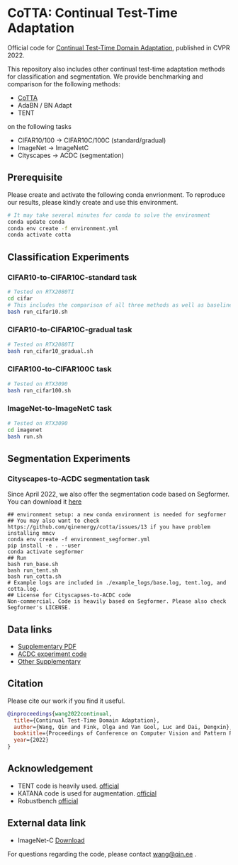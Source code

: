 # CoTTA: Continual Test-Time Adaptation
Official code for [Continual Test-Time Domain Adaptation](https://arxiv.org/abs/2203.13591), published in CVPR 2022.

This repository also includes other continual test-time adaptation methods for classification and segmentation.
We provide benchmarking and comparison for the following methods:
+ [CoTTA](https://arxiv.org/abs/2203.13591) 
+ AdaBN / BN Adapt
+ TENT
  
on the following tasks
+ CIFAR10/100 -> CIFAR10C/100C (standard/gradual)
+ ImageNet -> ImageNetC
+ Cityscapes -> ACDC (segmentation)

## Prerequisite
Please create and activate the following conda envrionment. To reproduce our results, please kindly create and use this environment.
```bash
# It may take several minutes for conda to solve the environment
conda update conda
conda env create -f environment.yml
conda activate cotta 
```

## Classification Experiments
### CIFAR10-to-CIFAR10C-standard task
```bash
# Tested on RTX2080TI
cd cifar
# This includes the comparison of all three methods as well as baseline
bash run_cifar10.sh 
```
### CIFAR10-to-CIFAR10C-gradual task
```bash
# Tested on RTX2080TI
bash run_cifar10_gradual.sh
```
### CIFAR100-to-CIFAR100C task
```bash
# Tested on RTX3090
bash run_cifar100.sh
```

### ImageNet-to-ImageNetC task 
```bash
# Tested on RTX3090
cd imagenet
bash run.sh
```

## Segmentation Experiments
### Cityscapes-to-ACDC segmentation task
Since April 2022, we also offer the segmentation code based on Segformer.
You can download it [here](https://github.com/qinenergy/cotta/issues/6)
```
## environment setup: a new conda environment is needed for segformer
## You may also want to check https://github.com/qinenergy/cotta/issues/13 if you have problem installing mmcv
conda env create -f environment_segformer.yml
pip install -e . --user
conda activate segformer
## Run
bash run_base.sh
bash run_tent.sh
bash run_cotta.sh
# Example logs are included in ./example_logs/base.log, tent.log, and cotta.log.
## License for Cityscapses-to-ACDC code
Non-commercial. Code is heavily based on Segformer. Please also check Segformer's LICENSE.
```

## Data links
+ [Supplementary PDF](https://1drv.ms/b/s!At2KHTLZCWRegpAOqP-8BCBQze68wg?e=wiyaAl)
+ [ACDC experiment code](https://1drv.ms/u/s!At2KHTLZCWRegpAcvrh9SA34gMpzNQ?e=TSiKs6)
+ [Other Supplementary](https://1drv.ms/f/s!At2KHTLZCWRegpAKdcRuOGE1S9ZGLg?e=iJcR9L)
  
## Citation
Please cite our work if you find it useful.
```bibtex
@inproceedings{wang2022continual,
  title={Continual Test-Time Domain Adaptation},
  author={Wang, Qin and Fink, Olga and Van Gool, Luc and Dai, Dengxin},
  booktitle={Proceedings of Conference on Computer Vision and Pattern Recognition},
  year={2022}
}
```

## Acknowledgement 
+ TENT code is heavily used. [official](https://github.com/DequanWang/tent) 
+ KATANA code is used for augmentation. [official](https://github.com/giladcohen/KATANA) 
+ Robustbench [official](https://github.com/RobustBench/robustbench) 


## External data link
+ ImageNet-C [Download](https://zenodo.org/record/2235448#.Yj2RO_co_mF)

For questions regarding the code, please contact wang@qin.ee .
